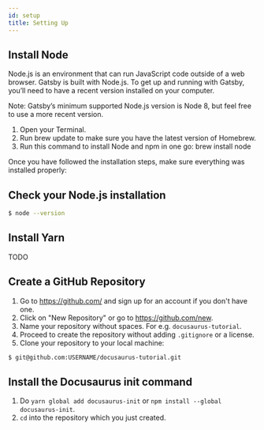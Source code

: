 ```yaml
---
id: setup
title: Setting Up
---
```


## Install Node

Node.js is an environment that can run JavaScript code outside of a web browser. Gatsby is built with Node.js. To get up and running with Gatsby, you’ll need to have a recent version installed on your computer.

Note: Gatsby’s minimum supported Node.js version is Node 8, but feel free to use a more recent version.

1. Open your Terminal.
1. Run brew update to make sure you have the latest version of Homebrew.
1. Run this command to install Node and npm in one go: brew install node

Once you have followed the installation steps, make sure everything was installed properly:

## Check your Node.js installation

```sh
$ node --version
```

## Install Yarn

TODO

## Create a GitHub Repository

1. Go to https://github.com/ and sign up for an account if you don't have one.
1. Click on "New Repository" or go to https://github.com/new.
1. Name your repository without spaces. For e.g. `docusaurus-tutorial`.
1. Proceed to create the repository without adding `.gitignore` or a license.
1. Clone your repository to your local machine:

```sh
$ git@github.com:USERNAME/docusaurus-tutorial.git
```

## Install the Docusaurus init command

1. Do `yarn global add docusaurus-init` or `npm install --global docusaurus-init`.
1. `cd` into the repository which you just created.
